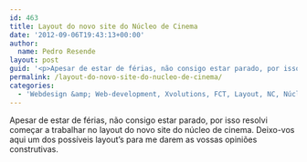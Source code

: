 ```yaml
---
id: 463
title: Layout do novo site do Núcleo de Cinema
date: '2012-09-06T19:43:13+00:00'
author: 
  name: Pedro Resende
layout: post
guid: '<p>Apesar de estar de férias, não consigo estar parado, por isso resolvi começar a trabalhar no layout do novo site do núcleo de cinema. Deixo-vos aqui um dos possíveis layout’s para me darem as vossas opiniões construtivas.</p>'
permalink: /layout-do-novo-site-do-nucleo-de-cinema/
categories:
  - 'Webdesign &amp; Web-development, Xvolutions, FCT, Layout, NC, Núcleo de Cinema'
---
```

Apesar de estar de férias, não consigo estar parado, por isso resolvi começar a trabalhar no layout do novo site do núcleo de cinema. Deixo-vos aqui um dos possíveis layout’s para me darem as vossas opiniões construtivas.
